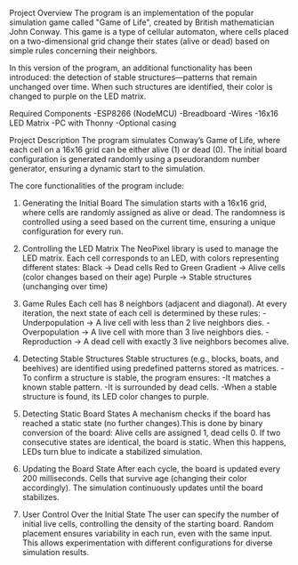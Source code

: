 Project Overview
The program is an implementation of the popular simulation game called "Game of Life", created by British mathematician John Conway. This game is a type of cellular automaton, where cells placed on a two-dimensional grid change their states (alive or dead) based on simple rules concerning their neighbors.

In this version of the program, an additional functionality has been introduced: the detection of stable structures—patterns that remain unchanged over time. When such structures are identified, their color is changed to purple on the LED matrix.

Required Components
  -ESP8266 (NodeMCU)
  -Breadboard
  -Wires
  -16x16 LED Matrix
  -PC with Thonny
  -Optional casing

Project Description
  The program simulates Conway’s Game of Life, where each cell on a 16x16 grid can be either alive (1) or dead (0). The initial board configuration is generated      randomly using a pseudorandom number generator, ensuring a dynamic start to the simulation.

The core functionalities of the program include:

1. Generating the Initial Board
      The simulation starts with a 16x16 grid, where cells are randomly assigned as alive or dead.
      The randomness is controlled using a seed based on the current time, ensuring a unique configuration for every run.

2. Controlling the LED Matrix
      The NeoPixel library is used to manage the LED matrix.
      Each cell corresponds to an LED, with colors representing different states:
      Black → Dead cells
      Red to Green Gradient → Alive cells (color changes based on their age)
      Purple → Stable structures (unchanging over time)

3. Game Rules
  Each cell has 8 neighbors (adjacent and diagonal). At every iteration, the next state of each cell is determined by these rules:
    -Underpopulation → A live cell with less than 2 live neighbors dies.
    -Overpopulation → A live cell with more than 3 live neighbors dies.
    -Reproduction → A dead cell with exactly 3 live neighbors becomes alive.
   
4. Detecting Stable Structures
  Stable structures (e.g., blocks, boats, and beehives) are identified using predefined patterns stored as matrices.
     -To confirm a structure is stable, the program ensures:
     -It matches a known stable pattern.
     -It is surrounded by dead cells.
     -When a stable structure is found, its LED color changes to purple.
  
5. Detecting Static Board States
    A mechanism checks if the board has reached a static state (no further changes).This is done by binary conversion of the board: Alive cells are assigned 1,         dead cells 0. If two consecutive states are identical, the board is static. When this happens, LEDs turn blue to indicate a stabilized simulation.

6. Updating the Board State
    After each cycle, the board is updated every 200 milliseconds.
    Cells that survive age (changing their color accordingly).
    The simulation continuously updates until the board stabilizes.

7. User Control Over the Initial State
    The user can specify the number of initial live cells, controlling the density of the starting board.
    Random placement ensures variability in each run, even with the same input.
    This allows experimentation with different configurations for diverse simulation results.
